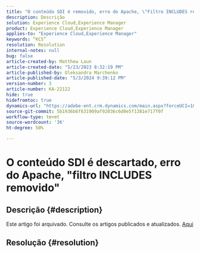 ```yaml
---
title: "O conteúdo SDI é removido, erro do Apache, \"Filtro INCLUDES removido\""
description: Descrição
solution: Experience Cloud,Experience Manager
product: Experience Cloud,Experience Manager
applies-to: "Experience Cloud,Experience Manager"
keywords: “KCS”
resolution: Resolution
internal-notes: null
bug: false
article-created-by: Matthew Laun
article-created-date: "5/23/2023 8:32:19 PM"
article-published-by: Oleksandra Marchenko
article-published-date: "5/3/2024 9:39:12 PM"
version-number: 3
article-number: KA-22122
hide: true
hidefromtoc: true
dynamics-url: "https://adobe-ent.crm.dynamics.com/main.aspx?forceUCI=1&pagetype=entityrecord&etn=knowledgearticle&id=72bd3ce5-a8f9-ed11-8849-6045bd0065b6"
source-git-commit: 5b1936b6f631909af92036c6d0e5f1381e717f0f
workflow-type: tm+mt
source-wordcount: '36'
ht-degree: 50%

---
```


# O conteúdo SDI é descartado, erro do Apache, &quot;filtro INCLUDES removido&quot;

## Descrição {#description}

Este artigo foi arquivado. Consulte os artigos publicados e atualizados. [Aqui](https://experienceleague.adobe.com/search.html?lang=pt-BR#sort=relevancy)

## Resolução {#resolution}

